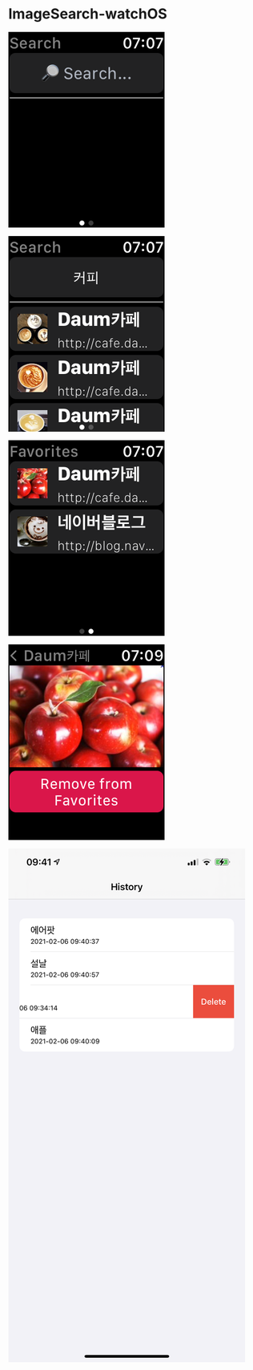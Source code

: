 # ImageSearch-watchOS

![](images/1.png)

![](images/2.png)

![](images/3.png)

![](images/4.png)

![](images/5.png)

